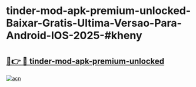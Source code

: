 # tinder-mod-apk-premium-unlocked-Baixar-Gratis-Ultima-Versao-Para-Android-IOS-2025-#kheny

# <h2><a href="https://ainizakaria.my?title=tinder-mod-apk-premium-unlocked&ref=24M">🔗👉 🔴 tinder-mod-apk-premium-unlocked</a></h2>

[![acn](https://github.com/user-attachments/assets/0f9c940e-d8b0-45ae-aac7-cd30a18b3e1c)](https://ainizakaria.my?title=tinder-mod-apk-premium-unlocked&ref=24M)


